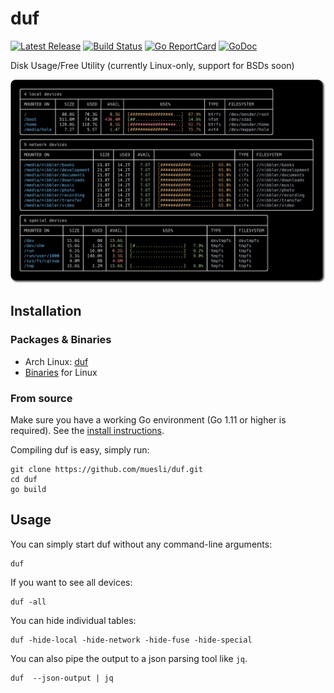 # duf

[![Latest Release](https://img.shields.io/github/release/muesli/duf.svg)](https://github.com/muesli/duf/releases)
[![Build Status](https://github.com/muesli/duf/workflows/build/badge.svg)](https://github.com/muesli/duf/actions)
[![Go ReportCard](http://goreportcard.com/badge/muesli/duf)](http://goreportcard.com/report/muesli/duf)
[![GoDoc](https://godoc.org/github.com/golang/gddo?status.svg)](https://pkg.go.dev/github.com/muesli/duf)

Disk Usage/Free Utility (currently Linux-only, support for BSDs soon)

![duf](/duf.png)

## Installation

### Packages & Binaries

- Arch Linux: [duf](https://aur.archlinux.org/packages/duf/)
- [Binaries](https://github.com/muesli/duf/releases) for Linux

### From source

Make sure you have a working Go environment (Go 1.11 or higher is required).
See the [install instructions](http://golang.org/doc/install.html).

Compiling duf is easy, simply run:

    git clone https://github.com/muesli/duf.git
    cd duf
    go build

## Usage

You can simply start duf without any command-line arguments:

    duf

If you want to see all devices:

    duf -all

You can hide individual tables:

    duf -hide-local -hide-network -hide-fuse -hide-special

You can also pipe the output to a json parsing tool like `jq`.

    duf  --json-output | jq
